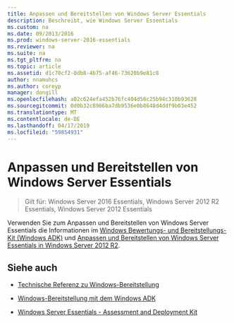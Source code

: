 ```yaml
---
title: Anpassen und Bereitstellen von Windows Server Essentials
description: Beschreibt, wie Windows Server Essentials
ms.custom: na
ms.date: 09/2013/2016
ms.prod: windows-server-2016-essentials
ms.reviewer: na
ms.suite: na
ms.tgt_pltfrm: na
ms.topic: article
ms.assetid: d1c70cf2-0db8-4b75-af46-73620b9e81c8
author: nnamuhcs
ms.author: coreyp
manager: dongill
ms.openlocfilehash: a02c624efa452b76fc404d58c25b94c310b93628
ms.sourcegitcommit: 0d0b32c8986ba7db9536e0b8648d4ddf9b03e452
ms.translationtype: MT
ms.contentlocale: de-DE
ms.lasthandoff: 04/17/2019
ms.locfileid: "59854931"
---
```

# <a name="customize-and-deploy-windows-server-essentials"></a>Anpassen und Bereitstellen von Windows Server Essentials

>Gilt für: Windows Server 2016 Essentials, Windows Server 2012 R2 Essentials, Windows Server 2012 Essentials
  
 Verwenden Sie zum Anpassen und Bereitstellen von Windows Server Essentials die Informationen im [Windows Bewertungs- und Bereitstellungs-Kit (Windows ADK)](https://www.microsoft.com/download/details.aspx?id=39982) und [Anpassen und Bereitstellen von Windows Server Essentials in Windows Server 2012 R2](https://technet.microsoft.com/library/dn293241.aspx).  
  
## <a name="see-also"></a>Siehe auch  
  
-   [Technische Referenz zu Windows-Bereitstellung](https://technet.microsoft.com/library/hh825039.aspx)  
  
-   [Windows-Bereitstellung mit dem Windows ADK](https://technet.microsoft.com/library/hh824947.aspx)  
  
-   [Windows Server Essentials - Assessment and Deployment Kit](Assessment-and-Deployment-Kit-for-Windows-Server-Essentials.md)